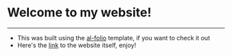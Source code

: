 # Welcome to my website!
---
- This was built using the [al-folio](https://github.com/alshedivat/al-folio/blob/main/INSTALL.md) template, if you want to check it out
- Here's the [link](https://jayashreenarayan.github.io/) to the website itself, enjoy!
